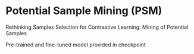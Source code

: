 # Potential Sample Mining (PSM)
Rethinking Samples Selection for Contrastive Learning: Mining of Potential Samples

Pre-trained and fine-tuned model provided in checkpoint


